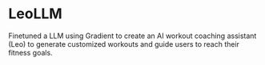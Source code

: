 # LeoLLM
Finetuned a LLM using Gradient to create an AI workout coaching assistant (Leo) to generate customized workouts and guide users to reach their fitness goals.
